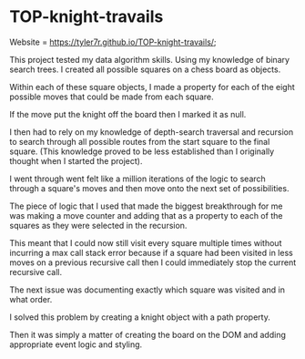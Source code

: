 # TOP-knight-travails

Website = https://tyler7r.github.io/TOP-knight-travails/;

This project tested my data algorithm skills. Using my knowledge of binary search trees. I created all possible squares on a chess board as objects. 

Within each of these square objects, I made a property for each of the eight possible moves that could be made from each square. 

If the move put the knight off the board then I marked it as null.

I then had to rely on my knowledge of depth-search traversal and recursion to search through all possible routes from the start square to the final square. (This knowledge proved to be less established than I originally thought when I started the project).

I went through went felt like a million iterations of the logic to search through a square's moves and then move onto the next set of possibilities.

The piece of logic that I used that made the biggest breakthrough for me was making a move counter and adding that as a property to each of the squares as they were selected in the recursion. 

This meant that I could now still visit every square multiple times without incurring a max call stack error because if a square had been visited in less moves on a previous recursive call then I could immediately stop the current recursive call.

The next issue was documenting exactly which square was visited and in what order. 

I solved this problem by creating a knight object with a path property. 

Then it was simply a matter of creating the board on the DOM and adding appropriate event logic and styling.


